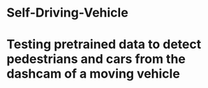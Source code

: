 # Self-Driving-Vehicle
# Testing pretrained data to detect pedestrians and cars from the dashcam of a moving vehicle
